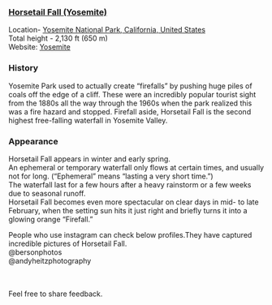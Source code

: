 ### [Horsetail Fall (Yosemite)](https://Prayuja-Teli.github.io/Blog/YosemitesHorsetailFall)<br/>

Location- [Yosemite National Park, California, United States](https://www.google.com/maps/dir/18.5393152,73.8304/Yosemite+National+Park,+California,+United+States/@1.7390691,70.3918175,3z/data=!3m1!4b1!4m9!4m8!1m1!4e1!1m5!1m1!1s0x8096f09df58aecc5:0x2d249c2ced8003fe!2m2!1d-119.5383294!2d37.8651011)<br/>
Total height - 2,130 ft (650 m)<br/>
Website: [Yosemite](https://www.yosemite.com/a-guide-to-yosemites-natural-firefall-horsetail-fall/)<br/>

### History<br/>

Yosemite Park used to actually create “firefalls” by pushing huge piles of coals off the edge of a cliff. These were an incredibly popular tourist sight from the 1880s all the way through the 1960s when the park realized this was a fire hazard and stopped. Firefall aside, Horsetail Fall is the second highest free-falling waterfall in Yosemite Valley.<br/>

### Appearance<br/>
Horsetail Fall appears in winter and early spring.<br/>
An ephemeral or temporary waterfall only flows at certain times, and usually not for long. (“Ephemeral” means “lasting a very short time.”)<br/>
The waterfall last for a few hours after a heavy rainstorm or a few weeks due to seasonal runoff.<br/>
Horsetail Fall becomes even more spectacular on clear days in mid- to late February, when the setting sun hits it just right and briefly turns it into a glowing orange “Firefall.”<br/>


People who use instagram can check below profiles.They have captured incredible pictures of Horsetail Fall.<br/>
@bersonphotos<br/> @andyheitzphotography<br/><br/><br/>

Feel free to share feedback.
